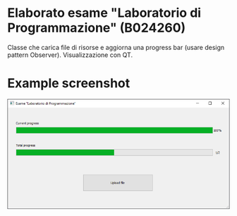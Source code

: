 # Elaborato esame "Laboratorio di Programmazione" (B024260)
Classe che carica file di risorse e aggiorna una progress bar (usare design pattern Observer). Visualizzazione con QT.

# Example screenshot
![screenshot](screenshot.png)
